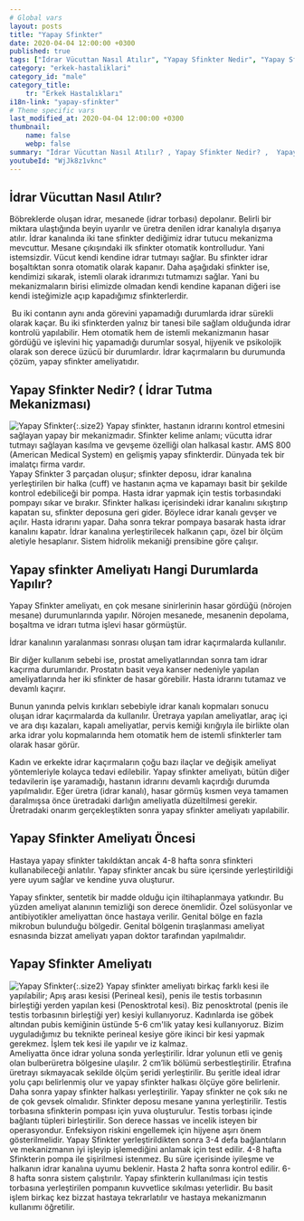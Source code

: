 ```yaml
---
# Global vars
layout: posts
title: "Yapay Sfinkter"
date: 2020-04-04 12:00:00 +0300
published: true
tags: ["İdrar Vücuttan Nasıl Atılır", "Yapay Sfinkter Nedir", "Yapay Sfinkter" , "Yapay Sfinkter Ameliyatı Ne Zaman Yapılır", "Yapay Sfinkter Ameliyatı", "Tam idrar kaçırma", "Erkekte idrar kaçırma", "İdrar tutamama", "Yapay sfinkter ameliyat sonrası" , "Yapay Sfinkter ne zaman takılır", "Yapay Sfinkter nasıl takılır", "Yapay Sfinkter ameliyat öncesi", "Yapay Sfinkter zararlı mı", "Yapay Sfinkter ameliyatı nasıl yapılır" , "Sfinkter nedir"]
category: "erkek-hastaliklari"
category_id: "male"
category_title:
    tr: "Erkek Hastalıkları"
i18n-link: "yapay-sfinkter"
# Theme specific vars
last_modified_at: 2020-04-04 12:00:00 +0300
thumbnail:
    name: false
    webp: false
summary: "İdrar Vücuttan Nasıl Atılır? , Yapay Sfinkter Nedir? ,  Yapay sfinkter Ameliyatı Hangi Durumlarda Yapılır?, Yapay Sfinkter Ameliyatı, Tam idrar kaçırma, Erkekte idrar kaçırma, İdrar tutamama, Yapay Sfinkter ücreti, Yapay Sfinkter ne zaman takılır?, Yapay Sfinkter nasıl takılır? , Yapay Sfinkter ameliyat öncesi , Yapay Sfinkter zararlı mı, Yapay Sfinkter ameliyat sonrası , Yapay Sfinkter ameliyatı nasıl yapılır ? "
youtubeId: "WjJk8z1vknc"
---
```






## İdrar Vücuttan Nasıl Atılır?

Böbreklerde oluşan idrar, mesanede (idrar torbası) depolanır. Belirli bir miktara ulaştığında beyin uyarılır ve üretra denilen idrar kanalıyla dışarıya atılır. İdrar kanalında iki tane sfinkter dediğimiz idrar tutucu mekanizma mevcuttur. Mesane çıkışındaki ilk sfinkter otomatik kontrolludur. Yani istemsizdir. Vücut kendi kendine idrar tutmayı sağlar. Bu sfinkter idrar boşaltıktan sonra otomatik olarak kapanır. Daha aşağıdaki sfinkter ise, kendimizi sıkarak, istemli olarak idrarımızı tutmamızı sağlar. Yani bu mekanizmaların birisi elimizde olmadan kendi kendine kapanan diğeri ise kendi isteğimizle açıp kapadığımız sfinkterlerdir.

​
Bu iki contanın aynı anda görevini yapamadığı durumlarda idrar sürekli olarak kaçar. Bu iki sfinkterden yalnız bir tanesi bile sağlam olduğunda idrar kontrolü yapılabilir. Hem otomatik hem de istemli mekanizmanın hasar gördüğü ve işlevini hiç yapamadığı durumlar sosyal, hijyenik ve psikolojik olarak son derece üzücü bir durumlardır. İdrar kaçırmaların bu durumunda çözüm, yapay sfinkter ameliyatıdır.

## Yapay Sfinkter Nedir? ( İdrar Tutma Mekanizması)

![Yapay Sfinkter](/assets/img/yapaysfinkter.jpeg){:.size2}
Yapay sfinkter, hastanın idrarını kontrol etmesini sağlayan yapay bir mekanizmadır. Sfinkter kelime anlamı; vücutta idrar tutmayı sağlayan kasılma ve gevşeme özelliği olan halkasal kastır. AMS 800 (American Medical System) en gelişmiş yapay sfinkterdir. Dünyada tek bir imalatçı firma vardır.  
​Yapay Sfinkter 3 parçadan oluşur; sfinkter deposu, idrar kanalına yerleştirilen bir halka (cuff) ve hastanın açma ve kapamayı basit bir şekilde kontrol edebiliceği bir pompa. Hasta idrar yapmak için testis torbasındaki pompayı sıkar ve bırakır. Sfinkter halkası içerisindeki idrar kanalını sıkıştırıp kapatan su, sfinkter deposuna geri gider. Böylece idrar kanalı gevşer ve açılır. Hasta idrarını yapar. Daha sonra tekrar pompaya basarak hasta idrar kanalını kapatır. İdrar kanalına yerleştirilecek halkanın çapı, özel bir ölçüm aletiyle hesaplanır. Sistem hidrolik mekaniği prensibine göre çalışır.

## Yapay sfinkter Ameliyatı Hangi Durumlarda Yapılır?

Yapay Sfinkter ameliyatı, en çok mesane sinirlerinin hasar gördüğü (nörojen mesane) durumunlarında yapılır. Nörojen mesanede, mesanenin depolama, boşaltma ve idrarı tutma işlevi hasar görmüştür.

İdrar kanalının yaralanması sonrası oluşan tam idrar kaçırmalarda kullanılır.

​Bir diğer kullanım sebebi ise, prostat ameliyatlarından sonra tam idrar kaçırma durumlarıdır. Prostatın basit veya kanser nedeniyle yapılan ameliyatlarında her iki sfinkter de hasar görebilir. Hasta idrarını tutamaz ve devamlı kaçırır.

​Bunun yanında pelvis kırıkları sebebiyle idrar kanalı kopmaları sonucu oluşan idrar kaçırmalarda da kullanılır. Üretraya yapılan ameliyatlar, araç içi ve ara dışı kazaları, kapalı ameliyatlar, pervis kemiği kırığıyla ile birlikte olan arka idrar yolu kopmalarında hem otomatik hem de istemli sfinkterler tam olarak hasar görür.

Kadın ve erkekte idrar kaçırmaların çoğu bazı ilaçlar ve değişik ameliyat yöntemleriyle kolayca tedavi edilebilir. Yapay sfinkter ameliyatı, bütün diğer tedavilerin işe yaramadığı, hastanın idrarını devamlı kaçırdığı durumda yapılmalıdır. Eğer üretra (idrar kanalı), hasar görmüş kısmen veya tamamen daralmışsa önce üretradaki darlığın ameliyatla düzeltilmesi gerekir. Üretradaki onarım gerçekleştikten sonra yapay sfinkter ameliyatı yapılabilir.

## Yapay Sfinkter Ameliyatı Öncesi

Hastaya yapay sfinkter takıldıktan ancak 4-8 hafta sonra sfinkteri kullanabileceği anlatılır. Yapay sfinkter ancak bu süre içersinde yerleştirildiği yere uyum sağlar ve kendine yuva oluşturur.

​Yapay sfinkter, sentetik bir madde olduğu için iltihaplanmaya yatkındır. Bu yüzden ameliyat alanının temizliği son derece önemlidir. Özel solüsyonlar ve antibiyotikler ameliyattan önce hastaya verilir. Genital bölge en fazla mikrobun bulunduğu bölgedir. Genital bölgenin tıraşlanması ameliyat esnasında bizzat ameliyatı yapan doktor tarafından yapılmalıdır.

## Yapay Sfinkter Ameliyatı

![Yapay Sfinkter](/assets/img/yapaysfinkter.jpeg){:.size2}
Yapay sfinkter ameliyatı birkaç farklı kesi ile yapılabilir; Apış arası kesisi (Perineal kesi), penis ile testis torbasının birleştiği yerden yapılan kesi (Penosktrotal kesi). Biz penosktrotal (penis ile testis torbasının birleştiği yer) kesiyi kullanıyoruz. Kadınlarda ise göbek altından pubis kemiğinin üstünde 5-6 cm'lik yatay kesi kullanıyoruz. Bizim uyguladığımız bu teknikte perineal kesiye göre ikinci bir kesi yapmak gerekmez. İşlem tek kesi ile yapılır ve iz kalmaz.  
Ameliyatta önce idrar yoluna sonda yerleştirilir. İdrar yolunun etli ve geniş olan bulberüretra bölgesine ulaşılır. 2 cm’lik bölümü serbestleştirilir. Etrafına üretrayı sıkmayacak sekilde ölçüm şeridi yerleştirilir. Bu şeritle ideal idrar yolu çapı belirlenmiş olur ve yapay sfinkter halkası ölçüye göre belirlenir. Daha sonra yapay sfinkter halkası yerleştirilir. Yapay sfinkter ne çok sıkı ne de çok gevsek olmalıdır. Sfinkter deposu mesane yanına yerleştirilir. Testis torbasına sfinkterin pompası için yuva oluşturulur. Testis torbası içinde bağlantı tüpleri birleştirilir. Son derece hassas ve incelik isteyen bir operasyondur. Enfeksiyon riskini engellemek için hijyene aşırı önem gösterilmelidir. Yapay Sfinkter yerleştirildikten sonra 3-4 defa bağlantıların ve mekanizmanın iyi işleyip işlemediğini anlamak için test edilir. 4-8 hafta Sfinkterin pompa ile şişirilmesi istenmez. Bu süre içerisinde iyileşme ve halkanın idrar kanalına uyumu beklenir. Hasta 2 hafta sonra kontrol edilir. 6-8 hafta sonra sistem çalıştırılır. Yapay sfinkterin kullanılması için testis torbasına yerleştirilen pompanın kuvvetlice sıkılması yeterlidir. Bu basit işlem birkaç kez bizzat hastaya tekrarlatılır ve hastaya mekanizmanın kullanımı öğretilir.
